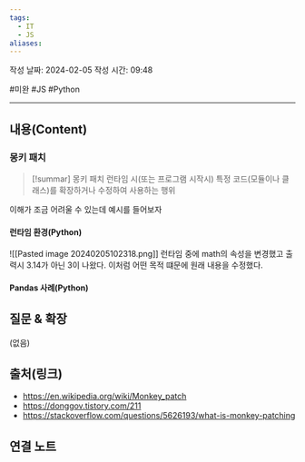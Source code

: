```yaml
---
tags:
  - IT
  - JS
aliases:
---
```

작성 날짜: 2024-02-05
작성 시간: 09:48

#미완 #JS #Python 

----
## 내용(Content)
### 몽키 패치
>[!summar] 몽키 패치
>런타임 시(또는 프로그램 시작시) 특정 코드(모듈이나 클래스)를 확장하거나 수정하여 사용하는 행위

이해가 조금 어려울 수 있는데 예시를 들어보자

#### 런타임 환경(Python)
![[Pasted image 20240205102318.png]]
런타임 중에 math의 속성을 변경했고 출력시 3.14가 아닌 3이 나왔다. 이처럼 어떤 목적 떄문에 원래 내용을 수정했다.

#### Pandas 사례(Python)


## 질문 & 확장

(없음)

## 출처(링크)
- https://en.wikipedia.org/wiki/Monkey_patch
- https://donggov.tistory.com/211
- https://stackoverflow.com/questions/5626193/what-is-monkey-patching
## 연결 노트










